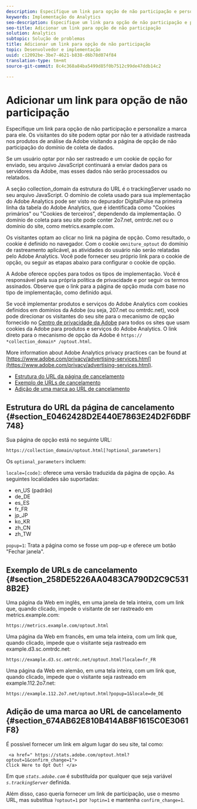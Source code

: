 ```yaml
---
description: Especifique um link para opção de não participação e personalize a marca para ele. Os visitantes do site podem optar por não ter a atividade rastreada nos produtos de análise da Adobe visitando a página de opção de não participação do domínio de coleta de dados.
keywords: Implementação do Analytics
seo-description: Especifique um link para opção de não participação e personalize a marca para ele. Os visitantes do site podem optar por não ter a atividade rastreada nos produtos de análise da Adobe visitando a página de opção de não participação do domínio de coleta de dados.
seo-title: Adicionar um link para opção de não participação
solution: Analytics
subtopic: Solução de problemas
title: Adicionar um link para opção de não participação
topic: Desenvolvedor e implementação
uuid: c12092be-3be7-4621-b838-d6b78d074f84
translation-type: tm+mt
source-git-commit: 8c4c368a84ba5499d85f0b7512c99de47ddb14c2

---
```



# Adicionar um link para opção de não participação

Especifique um link para opção de não participação e personalize a marca para ele. Os visitantes do site podem optar por não ter a atividade rastreada nos produtos de análise da Adobe visitando a página de opção de não participação do domínio de coleta de dados.

Se um usuário optar por não ser rastreado e um cookie de opção for enviado, seu arquivo JavaScript continuará a enviar dados para os servidores da Adobe, mas esses dados não serão processados ou relatados.

A seção collection_domain da estrutura do URL é o trackingServer usado no seu arquivo JavaScript. O domínio de coleta usado para sua implementação do Adobe Analytics pode ser visto no depurador DigitalPulse na primeira linha da tabela do Adobe Analytics, que é identificada como "Cookies primários" ou "Cookies de terceiros", dependendo da implementação. O domínio de coleta para seu site pode conter 2o7.net, omtrdc.net ou o domínio do site, como metrics.example.com.

Os visitantes optam ao clicar no link na página de opção. Como resultado, o cookie é definido no navegador. Com o cookie `omniture_optout` do domínio de rastreamento aplicável, as atividades do usuário não serão relatadas pelo Adobe Analytics. Você pode fornecer seu próprio link para o cookie de opção, ou seguir as etapas abaixo para configurar o cookie de opção.

A Adobe oferece opções para todos os tipos de implementação. Você é responsável pela sua própria política de privacidade e por seguir os termos assinados. Observe que o link para a página de opção muda com base no tipo de implementação, como definido aqui.

Se você implementar produtos e serviços do Adobe Analytics com cookies definidos em domínios da Adobe (ou seja, 207.net ou omtrdc.net), você pode direcionar os visitantes do seu site para o mecanismo de opção fornecido no [Centro de privacidade da Adobe](https://www.adobe.com/privacy/opt-out.html) para todos os sites que usam cookies da Adobe para produtos e serviços do Adobe Analytics. O link direto para o mecanismo de opção da Adobe é `https:// *collection_domain* /optout.html`.

More information about Adobe Analytics privacy practices can be found at [https://www.adobe.com/privacy/advertising-services.html](https://www.adobe.com/privacy/advertising-services.html).

* [Estrutura do URL da página de cancelamento](/help/implement/js-implementation/data-collection/opt-out-link.md#section_E0462428D2E440E7863E24D2F6DBF748)
* [Exemplo de URLs de cancelamento](/help/implement/js-implementation/data-collection/opt-out-link.md#section_258DE5226AA0483CA790D2C9C5318B2E)
* [Adição de uma marca ao URL de cancelamento](/help/implement/js-implementation/data-collection/opt-out-link.md#section_674AB62E810B414AB8F1615C0E3061F8)

## Estrutura do URL da página de cancelamento {#section_E0462428D2E440E7863E24D2F6DBF748}

Sua página de opção está no seguinte URL:

```
https://collection_domain/optout.html[?optional_parameters]
```

Os `optional_parameters` incluem:

`locale=[code]`: oferece uma versão traduzida da página de opção. As seguintes localidades são suportadas:

* en_US (padrão)
* de_DE
* es_ES
* fr_FR
* jp_JP
* ko_KR
* zh_CN
* zh_TW

`popup=1`: Trata a página como se fosse um pop-up e oferece um botão "Fechar janela".

## Exemplo de URLs de cancelamento {#section_258DE5226AA0483CA790D2C9C5318B2E}

Uma página da Web em inglês, em uma janela de tela inteira, com um link que, quando clicado, impede o visitante de ser rastreado em metrics.example.com:

```
https://metrics.example.com/optout.html
```

Uma página da Web em francês, em uma tela inteira, com um link que, quando clicado, impede que o visitante seja rastreado em example.d3.sc.omtrdc.net:

```
https://example.d3.sc.omtrdc.net/optout.html?locale=fr_FR
```

Uma página da Web em alemão, em uma tela inteira, com um link que, quando clicado, impede que o visitante seja rastreado em example.112.2o7.net:

```
https://example.112.2o7.net/optout.html?popup=1&locale=de_DE
```

## Adição de uma marca ao URL de cancelamento {#section_674AB62E810B414AB8F1615C0E3061F8}

É possível fornecer um link em algum lugar do seu site, tal como:

```
 <a href=" https://stats.adobe.com/optout.html?optout=1&confirm_change=1">
Click Here to Opt Out! </a>
```

Em que *`stats.adobe.com`* é substituída por qualquer que seja variável *`s.trackingServer`* definida.

Além disso, caso queria fornecer um link de participação, use o mesmo URL, mas substitua `?optout=1` por `?optin=1` e mantenha `confirm_change=1`.
